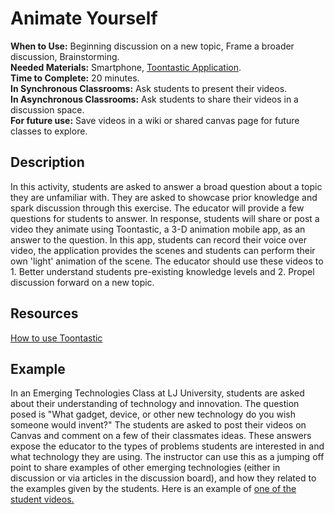 # Animate Yourself

**When to Use:** Beginning discussion on a new topic, Frame a broader discussion, Brainstorming.  
**Needed Materials:** Smartphone, [Toontastic Application](https://toontastic.withgoogle.com/).  
**Time to Complete:** 20 minutes.    
**In Synchronous Classrooms:** Ask students to present their videos.   
**In Asynchronous Classrooms:** Ask students to share their videos in a discussion space.   
**For future use:** Save videos in a wiki or shared canvas page for future classes to explore.   

## Description 
In this activity, students are asked to answer a broad question about a topic they are unfamiliar with. They are asked to showcase prior knowledge and spark discussion through this exercise. The educator will provide a few questions for students to answer. In response, students will share or post a video they animate using Toontastic, a 3-D animation mobile app, as an answer to the question. In this app, students can record their voice over video, the application provides the scenes and students can perform their own 'light' animation of the scene. The educator should use these videos to 1. Better understand students pre-existing knowledge levels and 2. Propel discussion forward on a new topic.

## Resources 

[How to use Toontastic](https://www.youtube.com/watch?v=08YQlx-ZWKQ)

## Example 

In an Emerging Technologies Class at LJ University, students are asked about their understanding of technology and innovation. The question posed is "What gadget, device, or other new technology do you wish someone would invent?" The students are asked to post their videos on Canvas and comment on a few of their classmates ideas. These answers expose the educator to the types of problems students are interested in and what technology they are using. The instructor can use this as a jumping off point to share examples of other emerging technologies (either in discussion or via articles in the discussion board), and how they related to the examples given by the students. Here is an example of [one of the student videos.](https://drive.google.com/file/d/18z_fQqy4NoTqL-1Ha0uKJa8KU-HzmFBt/view?usp=sharing) 
